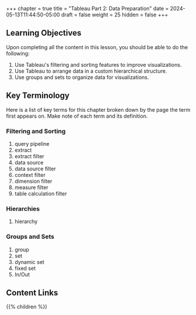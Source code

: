+++
chapter = true
title = "Tableau Part 2: Data Preparation"
date = 2024-05-13T11:44:50-05:00
draft = false
weight = 25
hidden = false
+++

## Learning Objectives 

Upon completing all the content in this lesson, you should be able to do the following:

1. Use Tableau's filtering and sorting features to improve visualizations.
1. Use Tableau to arrange data in a custom hierarchical structure.
1. Use groups and sets to organize data for visualizations.

## Key Terminology

Here is a list of key terms for this chapter broken down by the page the term first appears on. Make note of each term and its definition.

### Filtering and Sorting

1. query pipeline
1. extract
1. extract filter
1. data source
1. data source filter
1. context filter
1. dimension filter
1. measure filter
1. table calculation filter

### Hierarchies

1. hierarchy

### Groups and Sets

1. group
1. set
1. dynamic set
1. fixed set
1. In/Out

## Content Links

{{% children %}}
